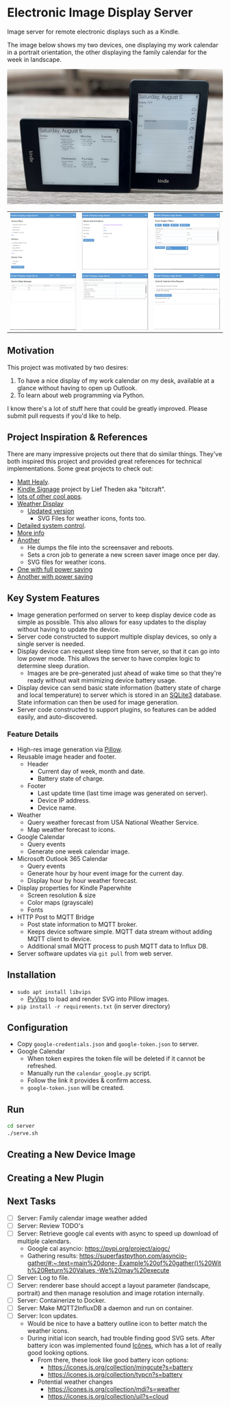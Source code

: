 # Electronic Image Display Server

Image server for remote electronic displays such as a Kindle.

The image below shows my two devices, one displaying my work calendar in a portrait orientation, the other displaying the family calendar for the week in landscape.

![Kindles](doc/kindles.jpg)

||||
|-|-|-|
|![Devices](doc/page-devices.png)|![Admin](doc/page-admin.png)|![Subject Filter](doc/page-event-subject-filter.png)
|![Sleep Delay](doc/page-sleep-delay-manager.png)|![Google Calendar Selection](doc/page-google-calendar-selection.png)|![Outlook Authentication Request](doc/page-outlook-auth-request.png)

## Motivation

This project was motivated by two desires:
1. To have a nice display of my work calendar on my desk, available at a glance without having to open up Outlook.  
2. To learn about web programming via Python.  

I know there's a lot of stuff here that could be greatly improved.  Please submit pull requests if you'd like to help.

## Project Inspiration & References

There are many impressive projects out there that do similar things.  They've both inspired this project and provided great references for technical implementations.  Some great projects to check out:

* [Matt Healy](https://matthealy.com/kindle).
* [Kindle Signage](https://github.com/bitcraft/kindle-signage) project by Lief Theden aka "bitcraft".
* [lots of other cool apps](https://www.mobileread.com/forums/showthread.php?t=128704&highlight=wake+sleep+command).
* [Weather Display](https://mpetroff.net/2012/09/kindle-weather-display/)
    * [Updated version](https://github.com/DDRBoxman/kindle-weather)
        * SVG Files for weather icons, fonts too.
* [Detailed system control](https://github.com/DDRBoxman/kindle-weather/blob/master/kindleweather.sh).
* [More info](https://wiki.marcluerssen.de/index.php?title=Kindle/Weather_Display)
* [Another](https://github.com/pablojimenezmateo/kindle-wallpaper)
    * He dumps the file into the screensaver and reboots.
    * Sets a cron job to generate a new screen saver image once per day.
    * SVG files for weather icons.
* [One with full power saving](https://github-com.translate.goog/nicoh88/kindle-kt3_weatherdisplay_battery-optimized?_x_tr_sl=auto&_x_tr_tl=en&_x_tr_hl=en)
* [Another with power saving](https://www.martinpham.com/2023/01/07/reviving-unused-kindle-ebooks/)

## Key System Features

* Image generation performed on server to keep display device code as simple as possible.  This also allows for easy updates to the display without having to update the device.
* Server code constructed to support multiple display devices, so only a single server is needed.
* Display device can request sleep time from server, so that it can go into low power mode.  This allows the server to have complex logic to determine sleep duration.
    * Images are be pre-generated just ahead of wake time so that they're ready without wait mimimizing device battery usage.
* Display device can send basic state information (battery state of charge and local temperature) to server which is stored in an [SQLite3](https://www.sqlite.org/index.html) database.  State information can then be used for image generation.
* Server code constructed to support plugins, so features can be added easily, and auto-discovered.

### Feature Details
* High-res image generation via [Pillow](https://pillow.readthedocs.io/en/stable/).
* Reusable image header and footer.
    * Header
        * Current day of week, month and date.
        * Battery state of charge.
    * Footer
        * Last update time (last time image was generated on server).
        * Device IP address.
        * Device name.
* Weather
    * Query weather forecast from USA National Weather Service.
    * Map weather forecast to icons.
* Google Calendar
    * Query events
    * Generate one week calendar image.
* Microsoft Outlook 365 Calendar
    * Query events
    * Generate hour by hour event image for the current day.
    * Display hour by hour weather forecast.
* Display properties for Kindle Paperwhite
    * Screen resolution & size
    * Color maps (grayscale)
    * Fonts
* HTTP Post to MQTT Bridge
    * Post state information to MQTT broker.
    * Keeps device software simple.  MQTT data stream without adding MQTT client to device.
    * Additional small MQTT process to push MQTT data to Influx DB.
* Server software updates via `git pull` from web server.

## Installation

* `sudo apt install libvips`
    * [PyVips](https://libvips.github.io/pyvips/index.html) to load and render SVG into Pillow images.
* `pip install -r requirements.txt` (in server directory)

## Configuration

* Copy `google-credentials.json` and `google-token.json` to server.
* Google Calendar
    * When token expires the token file will be deleted if it cannot be refreshed.
    * Manually run the `calendar_google.py` script.
    * Follow the link it provides & confirm access.
    * `google-token.json` will be created.

## Run

```bash
cd server
./serve.sh
```

## Creating a New Device Image

## Creating a New Plugin

## Next Tasks

- [ ] Server: Family calendar image weather added
- [ ] Server: Review TODO's
- [ ] Server: Retrieve google cal events with async to speed up download of multiple calendars.
    - Google cal asyncio: https://pypi.org/project/aiogc/
    - Gathering results: https://superfastpython.com/asyncio-gather/#:~:text=main%20done-,Example%20of%20gather()%20With%20Return%20Values,-We%20may%20execute
- [ ] Server: Log to file. 
- [ ] Server: renderer base should accept a layout parameter (landscape, portrait) and then manage resolution and image rotation internally.
- [ ] Server: Containerize to Docker.  
- [ ] Server: Make MQTT2InfluxDB a daemon and run on container.
- [ ] Server: Icon updates.
    - Would be nice to have a battery outline icon to better match the weather icons.
    - During initial icon search, had trouble finding good SVG sets.  After battery icon was implemented found [Icônes](https://icones.js.org/), which has a lot of really good looking options.  
        - From there, these look like good battery icon options:
            - https://icones.js.org/collection/mingcute?s=battery
            - https://icones.js.org/collection/typcn?s=battery
        - Potential weather changes
            - https://icones.js.org/collection/mdi?s=weather
            - https://icones.js.org/collection/uil?s=cloud






